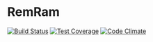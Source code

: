 # RemRam

[![Build Status](https://travis-ci.org/gtkatakura/remram.svg?branch=master)](https://travis-ci.org/gtkatakura/remram)
[![Test Coverage](https://codeclimate.com/github/gtkatakura/remram/badges/coverage.svg)](https://codeclimate.com/github/gtkatakura/remram/coverage)
[![Code Climate](https://codeclimate.com/github/gtkatakura/remram/badges/gpa.svg)](https://codeclimate.com/github/gtkatakura/remram)
